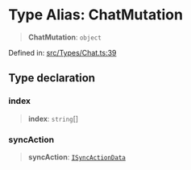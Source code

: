 # Type Alias: ChatMutation

> **ChatMutation**: `object`

Defined in: [src/Types/Chat.ts:39](https://github.com/Fokusdotid/Baileys/blob/d7495b24bcd136e35724329fba661cfcc0bc8eed/src/Types/Chat.ts#L39)

## Type declaration

### index

> **index**: `string`[]

### syncAction

> **syncAction**: [`ISyncActionData`](../namespaces/proto/interfaces/ISyncActionData.md)
